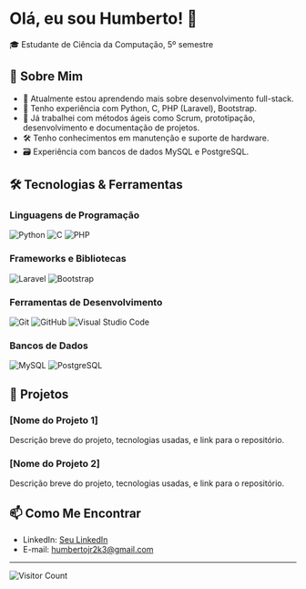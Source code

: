 # Olá, eu sou Humberto! 👋

🎓 Estudante de Ciência da Computação, 5º semestre

## 🚀 Sobre Mim
- 🌱 Atualmente estou aprendendo mais sobre desenvolvimento full-stack.
- 🔭 Tenho experiência com Python, C, PHP (Laravel), Bootstrap.
- 💼 Já trabalhei com métodos ágeis como Scrum, prototipação, desenvolvimento e documentação de projetos.
- 🛠️ Tenho conhecimentos em manutenção e suporte de hardware.
- 🗃️ Experiência com bancos de dados MySQL e PostgreSQL.

## 🛠️ Tecnologias & Ferramentas

### Linguagens de Programação
![Python](https://img.shields.io/badge/-Python-333?style=flat&logo=python)
![C](https://img.shields.io/badge/-C-333?style=flat&logo=c)
![PHP](https://img.shields.io/badge/-PHP-333?style=flat&logo=php)

### Frameworks e Bibliotecas
![Laravel](https://img.shields.io/badge/-Laravel-333?style=flat&logo=laravel)
![Bootstrap](https://img.shields.io/badge/-Bootstrap-333?style=flat&logo=bootstrap)

### Ferramentas de Desenvolvimento
![Git](https://img.shields.io/badge/-Git-333?style=flat&logo=git)
![GitHub](https://img.shields.io/badge/-GitHub-333?style=flat&logo=github)
![Visual Studio Code](https://img.shields.io/badge/-VSCode-333?style=flat&logo=visual-studio-code)

### Bancos de Dados
![MySQL](https://img.shields.io/badge/-MySQL-333?style=flat&logo=mysql)
![PostgreSQL](https://img.shields.io/badge/-PostgreSQL-333?style=flat&logo=postgresql)

## 📂 Projetos

### [Nome do Projeto 1]
Descrição breve do projeto, tecnologias usadas, e link para o repositório.

### [Nome do Projeto 2]
Descrição breve do projeto, tecnologias usadas, e link para o repositório.

## 📫 Como Me Encontrar
- LinkedIn: [Seu LinkedIn](https://www.linkedin.com/in/seu-username)
- E-mail: [humbertojr2k3@gmail.com](mailto:humbertojr2k3@gmail.com)

---

![Visitor Count](https://visitor-badge.laobi.icu/badge?page_id=seu-username.seu-username)
